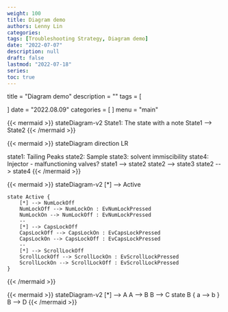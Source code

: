 ```yaml
---
weight: 100
title: Diagram demo
authors: Lenny Lin
categories:
tags: [Troubleshooting Strategy, Diagram demo]
date: "2022-07-07"
description: null
draft: false
lastmod: "2022-07-18"
series:
toc: true
---
```



title = "Diagram demo"
description = ""
tags = [

]
date = "2022.08.09"
categories = [
]
menu = "main"


{{< mermaid >}}
stateDiagram-v2
    State1: The state with a note
    State1 --> State2
{{< /mermaid >}}


{{< mermaid >}}
stateDiagram
  direction LR

state1: Tailing Peaks 
state2: Sample
state3: solvent immiscibility
state4: Injector - malfunctioning valves?
state1 --> state2
state2 --> state3
state2 --> state4
{{< /mermaid >}}

{{< mermaid >}}
stateDiagram-v2
    [*] --> Active

    state Active {
        [*] --> NumLockOff
        NumLockOff --> NumLockOn : EvNumLockPressed
        NumLockOn --> NumLockOff : EvNumLockPressed
        --
        [*] --> CapsLockOff
        CapsLockOff --> CapsLockOn : EvCapsLockPressed
        CapsLockOn --> CapsLockOff : EvCapsLockPressed
        --
        [*] --> ScrollLockOff
        ScrollLockOff --> ScrollLockOn : EvScrollLockPressed
        ScrollLockOn --> ScrollLockOff : EvScrollLockPressed
    }
{{< /mermaid >}}


{{< mermaid >}}
stateDiagram-v2
    [*] --> A
    A --> B
    B --> C
    state B {
      a --> b
    }
    B --> D
{{< /mermaid >}}

